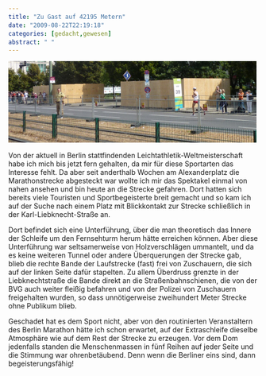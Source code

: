 ```yaml
---
title: "Zu Gast auf 42195 Metern"
date: "2009-08-22T22:19:18"
categories: [gedacht,gewesen]
abstract: " "
---
```


![Marathon WM 2009](marathon.jpg)

Von der aktuell in Berlin stattfindenden Leichtathletik-Weltmeisterschaft habe ich mich bis jetzt fern gehalten, da mir für diese Sportarten das Interesse fehlt. Da aber seit anderthalb Wochen am Alexanderplatz die Marathonstrecke abgesteckt war wollte ich mir das Spektakel einmal von nahen ansehen und bin heute an die Strecke gefahren. Dort hatten sich bereits viele Touristen und Sportbegeisterte breit gemacht und so kam ich auf der Suche nach einem Platz mit Blickkontakt zur Strecke schließlich in der Karl-Liebknecht-Straße an.

Dort befindet sich eine Unterführung, über die man theoretisch das Innere der Schleife um den Fernsehturm herum hätte erreichen können. Aber diese Unterführung war seltsamerweise von Holzverschlägen ummantelt, und da es keine weiteren Tunnel oder andere Überquerungen der Strecke gab, blieb die rechte Bande der Laufstrecke (fast) frei von Zuschauern, die sich auf der linken Seite dafür stapelten. Zu allem Überdruss grenzte in der Liebknechtstraße die Bande direkt an die Straßenbahnschienen, die von der BVG auch weiter fleißig befahren und von der Polizei von Zuschauern freigehalten wurden, so dass unnötigerweise zweihundert Meter Strecke ohne Publikum blieb.

Geschadet hat es dem Sport nicht, aber von den routinierten Veranstaltern des Berlin Marathon hätte ich schon erwartet, auf der Extraschleife dieselbe Atmosphäre wie auf dem Rest der Strecke zu erzeugen. Vor dem Dom jedenfalls standen die Menschenmassen in fünf Reihen auf jeder Seite und die Stimmung war ohrenbetäubend. Denn wenn die Berliner eins sind, dann begeisterungsfähig!
